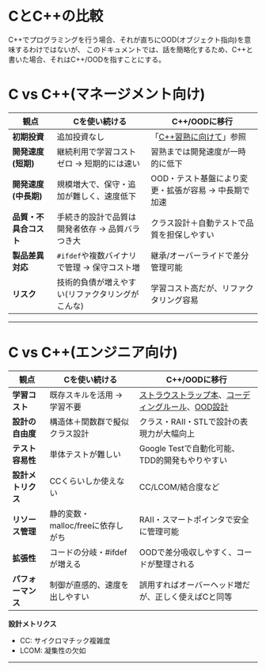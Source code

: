 # CとC++の比較

C++でプログラミングを行う場合、それが直ちにOOD(オブジェクト指向)を意味するわけではないが、
このドキュメントでは、話を簡略化するため、C++と書いた場合、それはC++/OODを指すことにする。

<!-- index 1-3 -->

# C vs C++(マネージメント向け)

| 観点                   | Cを使い続ける                                    | C++/OODに移行                                        |
| ---------------------- | ------------------------------------------------ | ---------------------------------------------------- |
| **初期投資**           | 追加投資なし                                     | 「[C++習熟に向けて](---)」参照                       |
| **開発速度(短期)**     | 継続利用で学習コストゼロ → 短期的には速い        | 習熟までは開発速度が一時的に低下                     |
| **開発速度(中長期)**   | 規模増大で、保守・追加が難しく、速度低下         | OOD・テスト基盤により変更・拡張が容易 → 中長期で加速 |
| **品質・不具合コスト** | 手続き的設計で品質は開発者依存 →  品質バラつき大 | クラス設計＋自動テストで品質を担保しやすい           |
| **製品差異対応**       | `#ifdef`や複数バイナリで管理 →  保守コスト増     | 継承/オーバーライドで差分管理可能                    |
| **リスク**             | 技術的負債が増えやすい(リファクタリングがこんな) | 学習コスト高だが、リファクタリング容易               |

---

# C vs C++(エンジニア向け)

| 観点                | Cを使い続ける                       | C++/OODに移行                                                          |
| ------------------- | ----------------------------------- | ---------------------------------------------------------------------- |
| **学習コスト**      | 既存スキルを活用 → 学習不要         | [ストラウストラップ本](---)、[コーディングルール](---)、[OOD設計](---) |
| **設計の自由度**    | 構造体＋関数群で擬似クラス設計      | クラス・RAII・STLで設計の表現力が大幅向上                              |
| **テスト容易性**    | 単体テストが難しい                  | Google Testで自動化可能、TDD的開発もやりやすい                         |
| **設計メトリクス**  | CCくらいしか使えない                | CC/LCOM/結合度など                                                     |
| **リソース管理**    | 静的変数・malloc/freeに依存しがち   | RAII・スマートポインタで安全に管理可能                                 |
| **拡張性**          | コードの分岐・#ifdefが増える        | OODで差分吸収しやすく、コードが整理される                              |
| **パフォーマンス**  | 制御が直感的、速度を出しやすい      | 誤用すればオーバーヘッド増だが、正しく使えばCと同等                    |


**設計メトリクス** 

* CC: サイクロマチック複雑度
* LCOM: 凝集性の欠如

---


